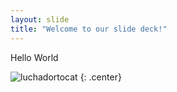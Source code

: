 ```yaml
---
layout: slide
title: "Welcome to our slide deck!"
---
```


Hello World

![luchadortocat](https://octodex.github.com/images/luchadortocat.png)
{: .center}
